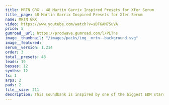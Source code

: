 ```yaml
---
title: MRTN GRX - 48 Martin Garrix Inspired Presets for Xfer Serum
title__page: 48 Martin Garrix Inspired Presets for Xfer Serum
name: MRTN GRX
video: https://www.youtube.com/watch?v=sDFGAM75uVA
price: 5
gumroad__url: https://prodwave.gumroad.com/l/PLTns
image__thumbnail: "/images/packs/img__mrtn--background.svg"
image__featured:
serum__version: 1.214
order: 3
total__presets: 48
leads: 19
basses: 12
synths: 12
fx: 1
arps: 2
pads: 2
file__size: 211
description: This soundbank is inspired by one of the biggest EDM stars; Martin Garrix. It features presets that will help you achieve the perfect mainroom sound in your next productions.
---
```

